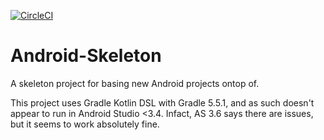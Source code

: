 [![CircleCI](https://circleci.com/gh/ditn/Android-Skeleton.svg?style=svg)](https://circleci.com/gh/ditn/Android-Skeleton)

# Android-Skeleton
A skeleton project for basing new Android projects ontop of.

This project uses Gradle Kotlin DSL with Gradle 5.5.1, and as such doesn't appear to run in Android Studio <3.4. Infact, AS 3.6 says there are issues, but it seems to work absolutely fine.


